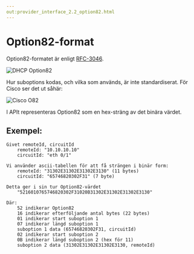 ```yaml
---
out:provider_interface_2.2_option82.html
---
```

# Option82-format

Option82-formatet är enligt [RFC-3046][rfc3046-sec2].

![DHCP Option82](files/option82-1.png)

Hur suboptions kodas, och vilka som används, är inte standardiserat. För Cisco ser det ut såhär:

![Cisco O82](files/option82-2.png)

I APIt representeras Option82 som en hex-sträng av det binära värdet.

## Exempel:

```
Givet remoteId, circuitId
    remoteId: "10.10.10.10"
    circuitId: "eth 0/1"

Vi använder ascii-tabellen för att få strängen i binär form:
    remoteId: "31302E31302E31302E3130" (11 bytes)
    circuitId: "65746820302F31" (7 byte)

Detta ger i sin tur Option82-värdet 
    "5216010765746820302F31020B31302E31302E31302E3130"

Där:
    52 indikerar Option82
    16 indikerar efterföljande antal bytes (22 bytes)
    01 indikerar start suboption 1
    07 indikerar längd suboption 1
    suboption 1 data (65746820302F31, circuitId)
    02 indikerar start suboption 2
    0B indikerar längd suboption 2 (hex för 11)
    suboption 2 data (31302E31302E31302E3130, remoteId)
```

[rfc3046-sec2]: http://www.ietf.org/rfc/rfc3046.txt "DHCP Relay Agent Information Option"
